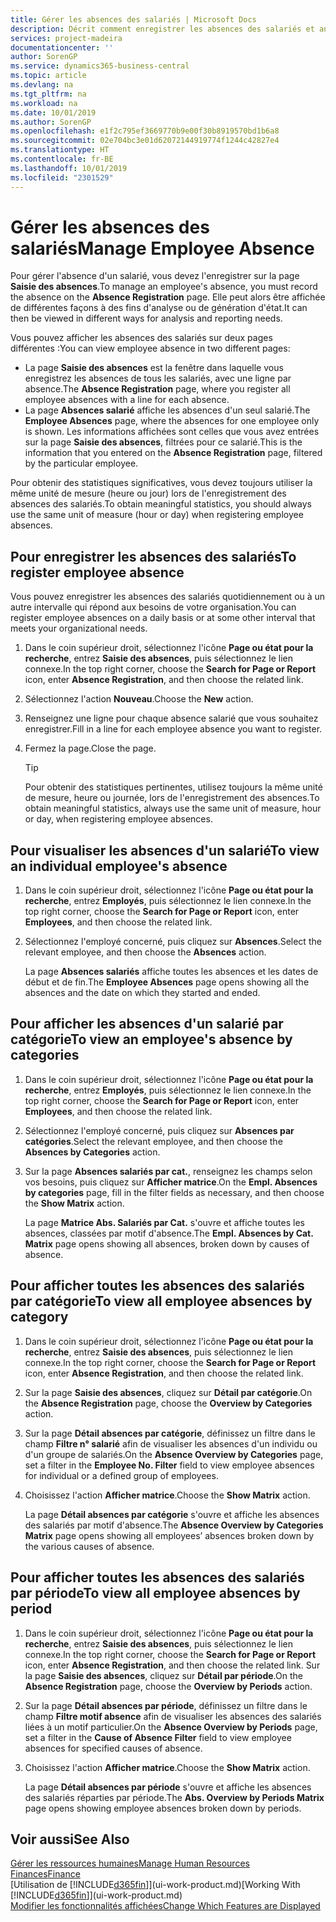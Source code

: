 ```yaml
---
title: Gérer les absences des salariés | Microsoft Docs
description: Décrit comment enregistrer les absences des salariés et analyser les statistiques d'indisponibilité.
services: project-madeira
documentationcenter: ''
author: SorenGP
ms.service: dynamics365-business-central
ms.topic: article
ms.devlang: na
ms.tgt_pltfrm: na
ms.workload: na
ms.date: 10/01/2019
ms.author: SorenGP
ms.openlocfilehash: e1f2c795ef3669770b9e00f30b8919570bd1b6a8
ms.sourcegitcommit: 02e704bc3e01d62072144919774f1244c42827e4
ms.translationtype: HT
ms.contentlocale: fr-BE
ms.lasthandoff: 10/01/2019
ms.locfileid: "2301529"
---
```

# <a name="manage-employee-absence"></a><span data-ttu-id="7f879-103">Gérer les absences des salariés</span><span class="sxs-lookup"><span data-stu-id="7f879-103">Manage Employee Absence</span></span>
<span data-ttu-id="7f879-104">Pour gérer l'absence d'un salarié, vous devez l'enregistrer sur la page **Saisie des absences**.</span><span class="sxs-lookup"><span data-stu-id="7f879-104">To manage an employee's absence, you must record the absence on the **Absence Registration** page.</span></span> <span data-ttu-id="7f879-105">Elle peut alors être affichée de différentes façons à des fins d'analyse ou de génération d'état.</span><span class="sxs-lookup"><span data-stu-id="7f879-105">It can then be viewed in different ways for analysis and reporting needs.</span></span>

<span data-ttu-id="7f879-106">Vous pouvez afficher les absences des salariés sur deux pages différentes :</span><span class="sxs-lookup"><span data-stu-id="7f879-106">You can view employee absence in two different pages:</span></span>

* <span data-ttu-id="7f879-107">La page **Saisie des absences** est la fenêtre dans laquelle vous enregistrez les absences de tous les salariés, avec une ligne par absence.</span><span class="sxs-lookup"><span data-stu-id="7f879-107">The **Absence Registration** page, where you register all employee absences with a line for each absence.</span></span>
* <span data-ttu-id="7f879-108">La page **Absences salarié** affiche les absences d'un seul salarié.</span><span class="sxs-lookup"><span data-stu-id="7f879-108">The **Employee Absences** page, where the absences for one employee only is shown.</span></span> <span data-ttu-id="7f879-109">Les informations affichées sont celles que vous avez entrées sur la page **Saisie des absences**, filtrées pour ce salarié.</span><span class="sxs-lookup"><span data-stu-id="7f879-109">This is the information that you entered on the **Absence Registration** page, filtered by the particular employee.</span></span>

<span data-ttu-id="7f879-110">Pour obtenir des statistiques significatives, vous devez toujours utiliser la même unité de mesure (heure ou jour) lors de l'enregistrement des absences des salariés.</span><span class="sxs-lookup"><span data-stu-id="7f879-110">To obtain meaningful statistics, you should always use the same unit of measure (hour or day) when registering employee absences.</span></span>

## <a name="to-register-employee-absence"></a><span data-ttu-id="7f879-111">Pour enregistrer les absences des salariés</span><span class="sxs-lookup"><span data-stu-id="7f879-111">To register employee absence</span></span>
<span data-ttu-id="7f879-112">Vous pouvez enregistrer les absences des salariés quotidiennement ou à un autre intervalle qui répond aux besoins de votre organisation.</span><span class="sxs-lookup"><span data-stu-id="7f879-112">You can register employee absences on a daily basis or at some other interval that meets your organizational needs.</span></span>

1. <span data-ttu-id="7f879-113">Dans le coin supérieur droit, sélectionnez l'icône **Page ou état pour la recherche**, entrez **Saisie des absences**, puis sélectionnez le lien connexe.</span><span class="sxs-lookup"><span data-stu-id="7f879-113">In the top right corner, choose the **Search for Page or Report** icon, enter **Absence Registration**, and then choose the related link.</span></span>
2. <span data-ttu-id="7f879-114">Sélectionnez l'action **Nouveau**.</span><span class="sxs-lookup"><span data-stu-id="7f879-114">Choose the **New** action.</span></span>
3. <span data-ttu-id="7f879-115">Renseignez une ligne pour chaque absence salarié que vous souhaitez enregistrer.</span><span class="sxs-lookup"><span data-stu-id="7f879-115">Fill in a line for each employee absence you want to register.</span></span>
4. <span data-ttu-id="7f879-116">Fermez la page.</span><span class="sxs-lookup"><span data-stu-id="7f879-116">Close the page.</span></span>

    > [!Tip]
    > <span data-ttu-id="7f879-117">Pour obtenir des statistiques pertinentes, utilisez toujours la même unité de mesure, heure ou journée, lors de l'enregistrement des absences.</span><span class="sxs-lookup"><span data-stu-id="7f879-117">To obtain meaningful statistics, always use the same unit of measure, hour or day, when registering employee absences.</span></span>

## <a name="to-view-an-individual-employees-absence"></a><span data-ttu-id="7f879-118">Pour visualiser les absences d'un salarié</span><span class="sxs-lookup"><span data-stu-id="7f879-118">To view an individual employee's absence</span></span>
1. <span data-ttu-id="7f879-119">Dans le coin supérieur droit, sélectionnez l'icône **Page ou état pour la recherche**, entrez **Employés**, puis sélectionnez le lien connexe.</span><span class="sxs-lookup"><span data-stu-id="7f879-119">In the top right corner, choose the **Search for Page or Report** icon, enter **Employees**, and then choose the related link.</span></span>
2. <span data-ttu-id="7f879-120">Sélectionnez l'employé concerné, puis cliquez sur **Absences**.</span><span class="sxs-lookup"><span data-stu-id="7f879-120">Select the relevant employee, and then choose the **Absences** action.</span></span>

    <span data-ttu-id="7f879-121">La page **Absences salariés** affiche toutes les absences et les dates de début et de fin.</span><span class="sxs-lookup"><span data-stu-id="7f879-121">The **Employee Absences** page opens showing all the absences and the date on which they started and ended.</span></span>

## <a name="to-view-an-employees-absence-by-categories"></a><span data-ttu-id="7f879-122">Pour afficher les absences d'un salarié par catégorie</span><span class="sxs-lookup"><span data-stu-id="7f879-122">To view an employee's absence by categories</span></span>
1. <span data-ttu-id="7f879-123">Dans le coin supérieur droit, sélectionnez l'icône **Page ou état pour la recherche**, entrez **Employés**, puis sélectionnez le lien connexe.</span><span class="sxs-lookup"><span data-stu-id="7f879-123">In the top right corner, choose the **Search for Page or Report** icon, enter **Employees**, and then choose the related link.</span></span>
2. <span data-ttu-id="7f879-124">Sélectionnez l'employé concerné, puis cliquez sur **Absences par catégories**.</span><span class="sxs-lookup"><span data-stu-id="7f879-124">Select the relevant employee, and then choose the **Absences by Categories** action.</span></span>
3. <span data-ttu-id="7f879-125">Sur la page **Absences salariés par cat.**, renseignez les champs selon vos besoins, puis cliquez sur **Afficher matrice**.</span><span class="sxs-lookup"><span data-stu-id="7f879-125">On the **Empl. Absences by categories** page, fill in the filter fields as necessary, and then choose the **Show Matrix** action.</span></span>

    <span data-ttu-id="7f879-126">La page **Matrice Abs. Salariés par Cat.** s'ouvre et affiche toutes les absences, classées par motif d'absence.</span><span class="sxs-lookup"><span data-stu-id="7f879-126">The **Empl. Absences by Cat. Matrix** page opens showing all absences, broken down by causes of absence.</span></span>

## <a name="to-view-all-employee-absences-by-category"></a><span data-ttu-id="7f879-127">Pour afficher toutes les absences des salariés par catégorie</span><span class="sxs-lookup"><span data-stu-id="7f879-127">To view all employee absences by category</span></span>
1. <span data-ttu-id="7f879-128">Dans le coin supérieur droit, sélectionnez l'icône **Page ou état pour la recherche**, entrez **Saisie des absences**, puis sélectionnez le lien connexe.</span><span class="sxs-lookup"><span data-stu-id="7f879-128">In the top right corner, choose the **Search for Page or Report** icon, enter **Absence Registration**, and then choose the related link.</span></span>
2. <span data-ttu-id="7f879-129">Sur la page **Saisie des absences**, cliquez sur **Détail par catégorie**.</span><span class="sxs-lookup"><span data-stu-id="7f879-129">On the **Absence Registration** page, choose the **Overview by Categories** action.</span></span>
3. <span data-ttu-id="7f879-130">Sur la page **Détail absences par catégorie**, définissez un filtre dans le champ **Filtre n° salarié** afin de visualiser les absences d'un individu ou d'un groupe de salariés.</span><span class="sxs-lookup"><span data-stu-id="7f879-130">On the **Absence Overview by Categories** page, set a filter in the **Employee No. Filter** field to view employee absences for individual or a defined group of employees.</span></span>
4. <span data-ttu-id="7f879-131">Choisissez l'action **Afficher matrice**.</span><span class="sxs-lookup"><span data-stu-id="7f879-131">Choose the **Show Matrix** action.</span></span>

    <span data-ttu-id="7f879-132">La page **Détail absences par catégorie** s'ouvre et affiche les absences des salariés par motif d'absence.</span><span class="sxs-lookup"><span data-stu-id="7f879-132">The **Absence Overview by Categories Matrix** page opens showing all employees’ absences broken down by the various causes of absence.</span></span>

## <a name="to-view-all-employee-absences-by-period"></a><span data-ttu-id="7f879-133">Pour afficher toutes les absences des salariés par période</span><span class="sxs-lookup"><span data-stu-id="7f879-133">To view all employee absences by period</span></span>
1. <span data-ttu-id="7f879-134">Dans le coin supérieur droit, sélectionnez l'icône **Page ou état pour la recherche**, entrez **Saisie des absences**, puis sélectionnez le lien connexe.</span><span class="sxs-lookup"><span data-stu-id="7f879-134">In the top right corner, choose the **Search for Page or Report** icon, enter **Absence Registration**, and then choose the related link.</span></span>
   <span data-ttu-id="7f879-135">Sur la page **Saisie des absences**, cliquez sur **Détail par période**.</span><span class="sxs-lookup"><span data-stu-id="7f879-135">On the **Absence Registration** page, choose the **Overview by Periods** action.</span></span>
2. <span data-ttu-id="7f879-136">Sur la page **Détail absences par période**, définissez un filtre dans le champ **Filtre motif absence** afin de visualiser les absences des salariés liées à un motif particulier.</span><span class="sxs-lookup"><span data-stu-id="7f879-136">On the **Absence Overview by Periods** page, set a filter in the **Cause of Absence Filter** field to view employee absences for specified causes of absence.</span></span>
3. <span data-ttu-id="7f879-137">Choisissez l'action **Afficher matrice**.</span><span class="sxs-lookup"><span data-stu-id="7f879-137">Choose the **Show Matrix** action.</span></span>

    <span data-ttu-id="7f879-138">La page **Détail absences par période** s'ouvre et affiche les absences des salariés réparties par période.</span><span class="sxs-lookup"><span data-stu-id="7f879-138">The **Abs. Overview by Periods Matrix** page opens showing employee absences broken down by periods.</span></span>

## <a name="see-also"></a><span data-ttu-id="7f879-139">Voir aussi</span><span class="sxs-lookup"><span data-stu-id="7f879-139">See Also</span></span>
[<span data-ttu-id="7f879-140">Gérer les ressources humaines</span><span class="sxs-lookup"><span data-stu-id="7f879-140">Manage Human Resources</span></span>](hr-manage-human-resources.md)  
[<span data-ttu-id="7f879-141">Finances</span><span class="sxs-lookup"><span data-stu-id="7f879-141">Finance</span></span>](finance.md)  
<span data-ttu-id="7f879-142">[Utilisation de [!INCLUDE[d365fin](includes/d365fin_md.md)]](ui-work-product.md)</span><span class="sxs-lookup"><span data-stu-id="7f879-142">[Working With [!INCLUDE[d365fin](includes/d365fin_md.md)]](ui-work-product.md)</span></span>  
[<span data-ttu-id="7f879-143">Modifier les fonctionnalités affichées</span><span class="sxs-lookup"><span data-stu-id="7f879-143">Change Which Features are Displayed</span></span>](ui-experiences.md)
